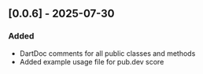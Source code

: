 [//]: # (## 0.0.1)

[//]: # ()
[//]: # ()
[//]: # (* TODO: Describe initial release.)
## [0.0.6] - 2025-07-30
### Added
- DartDoc comments for all public classes and methods
- Added example usage file for pub.dev score
